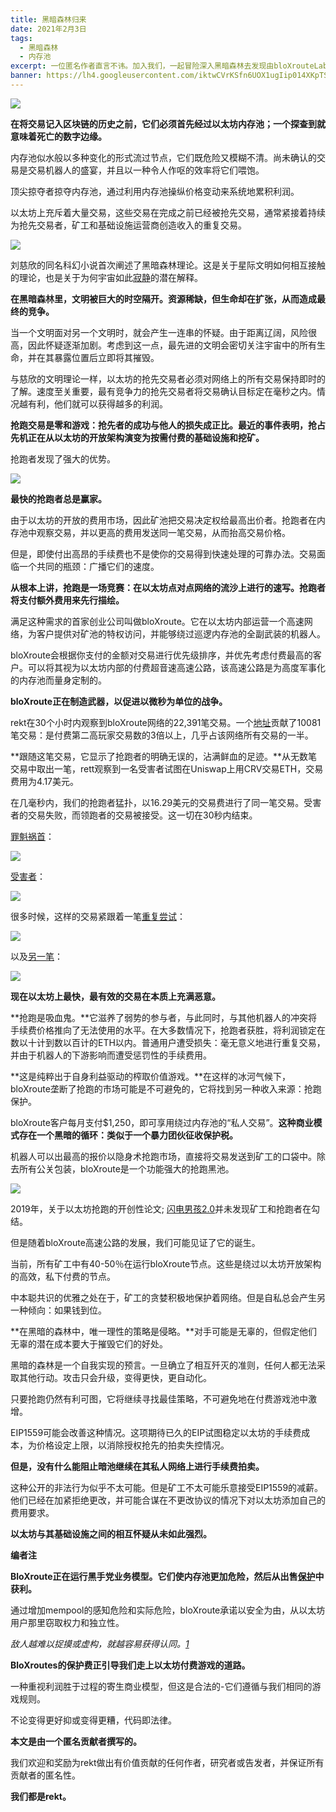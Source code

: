 ```yaml
---
title: 黑暗森林归来
date: 2021年2月3日
tags:
  - 黑暗森林
  - 内存池
excerpt: 一位匿名作者直言不讳。加入我们，一起冒险深入黑暗森林去发现由bloXrouteLabs操纵的黑手党生意模型。这种保护费把以太坊变成付费来玩的游戏，只有抢跑者才能赢。
banner: https://lh4.googleusercontent.com/iktwCVrKSfn6UOX1ugIip014XKpTSpwNXbNv1GjBaFBxtvSqZdGNC8qGdqHpjCdmT_JZYMQ5E7OceWXGoHujsNVj7CCQdH4RCokX0SvEbsqSSadeMVzVLZHp-9rXGYbtTSGlQFmZ
---
```


![](https://lh4.googleusercontent.com/iktwCVrKSfn6UOX1ugIip014XKpTSpwNXbNv1GjBaFBxtvSqZdGNC8qGdqHpjCdmT_JZYMQ5E7OceWXGoHujsNVj7CCQdH4RCokX0SvEbsqSSadeMVzVLZHp-9rXGYbtTSGlQFmZ)


**在将交易记入区块链的历史之前，它们必须首先经过以太坊内存池；一个探查到就意味着死亡的数字边缘。**

内存池似水般以多种变化的形式流过节点，它们既危险又模糊不清。尚未确认的交易是交易机器人的盛宴，并且以一种令人作呕的效率将它们喂饱。

顶尖掠夺者掠夺内存池，通过利用内存池操纵价格变动来系统地累积利润。

以太坊上充斥着大量交易，这些交易在完成之前已经被抢先交易，通常紧接着持续为抢先交易者，矿工和基础设施运营商创造收入的重复交易。

![](https://lh4.googleusercontent.com/Ze_6wdupdomp2nAWyruTbdV_EpwUX1hCrSqQn6hYRQ4ykClx-C3fKOJfDdbXK2PoDAdJN8FKlJzW1LE6q9Lt2rxU0tVrQ0czRPcq5FfK2975SQfLMGdsVWx6SK6tkfsYr0UnV3Nm)

刘慈欣的同名科幻小说首次阐述了黑暗森林理论。这是关于星际文明如何相互接触的理论，也是关于为何宇宙如此[寂静](https://philosophy.stackexchange.com/questions/18127/dark-forest-postulate-used-to-explain-the-fermi-paradox)的潜在解释。

**在黑暗森林里，文明被巨大的时空隔开。资源稀缺，但生命却在扩张，从而造成最终的竞争。**

当一个文明面对另一个文明时，就会产生一连串的怀疑。由于距离辽阔，风险很高，因此怀疑逐渐加剧。考虑到这一点，最先进的文明会密切关注宇宙中的所有生命，并在其暴露位置后立即将其摧毁。

与慈欣的文明理论一样，以太坊的抢先交易者必须对网络上的所有交易保持即时的了解。速度至关重要，最有竞争力的抢先交易者将交易确认目标定在毫秒之内。情况越有利，他们就可以获得越多的利润。

**抢跑交易是零和游戏：抢先者的成功与他人的损失成正比。最近的事件表明，抢占先机正在从以太坊的开放架构演变为按需付费的基础设施和挖矿。**

抢跑者发现了强大的优势。

![](https://lh3.googleusercontent.com/5qnXgd3wmTEyiiW29895tetcYAKMUN0XoWpRddEPi64-PuJlzn3ymXvYzjUgH5UpFTqPelLoxmGyRyZezaQd_5jnOC4YTRhcErQOMZakWNhr3yeLiZ8UU5zLr_qnu-0c3ieKgOmx)

**最快的抢跑者总是赢家。**

由于以太坊的开放的费用市场，因此矿池把交易决定权给最高出价者。抢跑者在内存池中观察交易，并以更高的费用发送同一笔交易，从而抬高交易价格。

但是，即使付出高昂的手续费也不是使你的交易得到快速处理的可靠办法。交易面临一个共同的瓶颈：广播它们的速度。

**从根本上讲，抢跑是一场竞赛：在以太坊点对点网络的流沙上进行的速写。抢跑者将支付额外费用来先行描绘。**

满足这种需求的首家创业公司叫做bloXroute。它在以太坊内部运营一个高速网络，为客户提供对矿池的特权访问，并能够绕过巡逻内存池的全副武装的机器人。

bloXroute会根据你支付的金额对交易进行优先级排序，并优先考虑付费最高的客户。可以将其视为以太坊内部的付费超音速高速公路，该高速公路是为高度军事化的内存池而量身定制的。

**bloXroute正在制造武器，以促进以微秒为单位的战争。**

rekt在30个小时内观察到bloXroute网络的22,391笔交易。一个[地址](https://etherscan.io/address/0xa57bd00134b2850b2a1c55860c9e9ea100fdd6cf)贡献了10081笔交易：是付费第二高玩家交易数的3倍以上，几乎占该网络所有交易的一半。

**跟随这笔交易，它显示了抢跑者的明确无误的，沾满鲜血的足迹。**从无数笔交易中取出一笔，rett观察到一名受害者试图在Uniswap上用CRV交易ETH，交易费用为4.17美元。

在几毫秒内，我们的抢跑者猛扑，以16.29美元的交易费进行了同一笔交易。受害者的交易失败，而领跑者的交易被接受。这一切在30秒内结束。

[罪魁祸首](https://etherscan.io/address/0xa57bd00134b2850b2a1c55860c9e9ea100fdd6cf)：

![](https://lh4.googleusercontent.com/fG1SAIGuE4IRGiGtm-LKpCvAqt1X8aEsANDHBV9w4AHNLicD206CJkK0D66_DCThEh5j8KNHeclSk6LHbrVwH2Nj6Ls9EF4Uwjm4SGaE5N78TcuWyiJRmzpjVFOezOmVeAa_U9Nx)

[受害者](https://etherscan.io/tx/0xafbba07b8638c2b9adba6320b12878518ceffd12b42fbed04506adf687a064a2)：

![](https://lh3.googleusercontent.com/edRRJu6b45A-Y-OOkLscdA6Z0b6VdgY9YufUsp8nh4EjytLceyezgeLEFwfWJwBalKrtNr2_d-RGT7Pagg6LT0gU5J1xbPoHqfUOd3Hl_2O8_ggrpIXXsrynpF7IIPZsWazGRCWx)

很多时候，这样的交易紧跟着一笔[重复尝试](https://etherscan.io/tx/0x83f14e55e4560a37deb60fc3f7103c5ea2a3ece0fce8c62c4f41c004057c3944)：

![](https://lh3.googleusercontent.com/TfKlr15GdeXVna-GMqkcxt-rEQ7qE_1MmbUA_IkgSGbAQim2whKVsMAnOlTLjm5NmE6jKOio3HFcBvWTrkbGZX-IYSttdNW83A7-IgiovvHdckNi8lSTZNi_9_Ha4FpLbkYqM6tS)

以及[另一笔](https://etherscan.io/tx/0xafbba07b8638c2b9adba6320b12878518ceffd12b42fbed04506adf687a064a2)：

![](https://lh5.googleusercontent.com/QR5w3eRawnOI6dPp1f5nMRxwBJaeKl465hCxKN3F5-F6m02gKOs5u1uKTyORv5GlxpVldPaVJRJsycs2SkJgA55jV2Mh2gut73J7PWxeU6tJ18bRYGqBS52hLZQVlstd2UYWuKTg)

**现在以太坊上最快，最有效的交易在本质上充满恶意。**

**抢跑是吸血鬼。**它滋养了弱势的参与者，与此同时，与其他机器人的冲突将手续费价格推向了无法使用的水平。在大多数情况下，抢跑者获胜，将利润锁定在数以十计到数以百计的ETH以内。普通用户遭受损失：毫无意义地进行重复交易，并由于机器人的下游影响而遭受惩罚性的手续费用。

**这是纯粹出于自身利益驱动的榨取价值游戏。**在这样的冰河气候下，bloXroute垄断了抢跑的市场可能是不可避免的，它将找到另一种收入来源：抢跑保护。

bloXroute客户每月支付$1,250，即可享用绕过内存池的“私人交易”。**这种商业模式存在一个黑暗的循环：类似于一个暴力团伙征收保护税。**

机器人可以出最高的报价以隐身术抢跑市场，直接将交易发送到矿工的口袋中。除去所有公关包装，bloXroute是一个功能强大的抢跑黑池。

![](https://lh3.googleusercontent.com/0Jg2ErrAP6KEX0jbVstwqbdkno7gh2JeqVcR1E2rcnjetvYApdtYuXu4CrofHLRxDxxBfzG0X2wpRe1nnTU1U5UXPQb6FgKsvV3IqirCbIjauLUVLUnhghqSUSlB1QY4DYVvOLgk)

2019年，关于以太坊抢跑的开创性论文; [闪电男孩2.0](https://arxiv.org/pdf/1904.05234.pdf)并未发现矿工和抢跑者在勾结。

但是随着bloXroute高速公路的发展，我们可能见证了它的诞生。

当前，所有矿工中有40-50％在运行bloXroute节点。这些是绕过以太坊开放架构的高效，私下付费的节点。

中本聪共识的优雅之处在于，矿工的贪婪积极地保护着网络。但是自私总会产生另一种倾向：如果钱到位。

**在黑暗的森林中，唯一理性的策略是侵略。**对手可能是无辜的，但假定他们无辜的潜在成本要大于摧毁它们的好处。

黑暗的森林是一个自我实现的预言。一旦确立了相互歼灭的准则，任何人都无法采取其他行动。攻击只会升级，变得更快，更自动化。

只要抢跑仍然有利可图，它将继续寻找最佳策略，不可避免地在付费游戏池中激增。

EIP1559可能会改善这种情况。这项期待已久的EIP试图稳定以太坊的手续费成本，为价格设定上限，以消除授权抢先的拍卖失控情况。

**但是，没有什么能阻止暗池继续在其私人网络上进行手续费拍卖。**

这种公开的非法行为似乎不太可能。但是矿工不太可能乐意接受EIP1559的减薪。他们已经在加紧拒绝更改，并可能合谋在不更改协议的情况下对以太坊添加自己的费用要求。

**以太坊与其基础设施之间的相互怀疑从未如此强烈。**

**编者注**

**BloXroute正在运行黑手党业务模型。它们使内存池更加危险，然后从出售[保护](https://docs.bloxroute.com/apis/frontrunning-protection)中获利。**

通过增加mempool的感知危险和实际危险，bloXroute承诺以安全为由，从以太坊用户那里窃取权力和独立性。

_敌人越难以捉摸或虚构，就越容易获得认同。[1](https://en.wikipedia.org/wiki/A_Short_History_of_Progress)_

**BloXroutes的保护费正引导我们走上以太坊付费游戏的道路。**

一种重视利润胜于过程的寄生商业模型，但这是合法的-它们遵循与我们相同的游戏规则。

不论变得更好抑或变得更糟，代码即法律。

**本文是由一个匿名贡献者撰写的。**

我们欢迎和奖励为rekt做出有价值贡献的任何作者，研究者或告发者，并保证所有贡献者的匿名性。

**我们都是rekt。**
